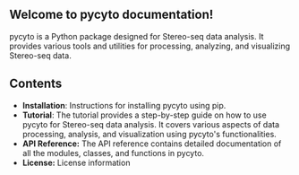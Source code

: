 ## Welcome to pycyto documentation!
pycyto is a Python package designed for Stereo-seq data analysis. 
It provides various tools and utilities for processing, analyzing, 
and visualizing Stereo-seq data.
<br/>
## Contents
 - __Installation__: Instructions for installing pycyto using pip.
 - __Tutorial__: The tutorial provides a step-by-step guide on how to use 
 pycyto for Stereo-seq data analysis. It covers various aspects of 
 data processing, analysis, and visualization using pycyto's 
 functionalities.
 - __API Reference:__  The API reference contains detailed documentation 
 of all the modules, classes, and functions in pycyto.
 - __License:__ License information